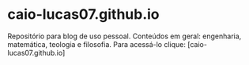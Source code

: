 # caio-lucas07.github.io
Repositório para blog de uso pessoal. Conteúdos em geral: engenharia, matemática, teologia e filosofia.
Para acessá-lo clique: [caio-lucas07.github.io]

